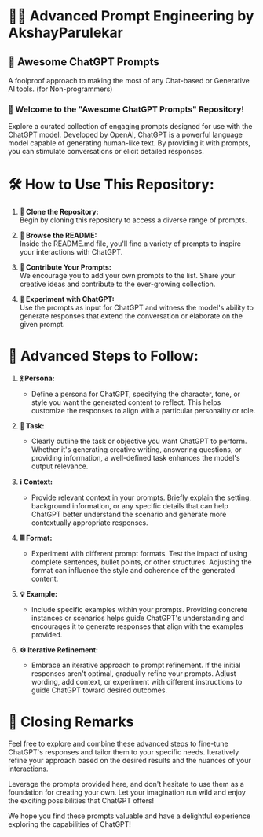 # 👨‍💻 Advanced Prompt Engineering by AkshayParulekar
## 🤖 Awesome ChatGPT Prompts
A foolproof approach to making the most of any Chat-based or Generative AI tools. (for Non-programmers)


### 🔬 Welcome to the "Awesome ChatGPT Prompts" Repository!

Explore a curated collection of engaging prompts designed for use with the ChatGPT model. Developed by OpenAI, ChatGPT is a powerful language model capable of generating human-like text. By providing it with prompts, you can stimulate conversations or elicit detailed responses.

# 🛠️ How to Use This Repository:

1. **🧬 Clone the Repository:** <br/>
   Begin by cloning this repository to access a diverse range of prompts.

2. **🔎 Browse the README:** <br/>
   Inside the README.md file, you'll find a variety of prompts to inspire your interactions with ChatGPT.

3. **🤝 Contribute Your Prompts:** <br/>
   We encourage you to add your own prompts to the list. Share your creative ideas and contribute to the ever-growing collection.

4. **💉 Experiment with ChatGPT:** <br/>
   Use the prompts as input for ChatGPT and witness the model's ability to generate responses that extend the conversation or elaborate on the given prompt.



# 🦾 Advanced Steps to Follow:

1. **𖨆 Persona:**
   - Define a persona for ChatGPT, specifying the character, tone, or style you want the generated content to reflect. This helps customize the responses to align with a particular personality or role.

2. **📝 Task:**
   - Clearly outline the task or objective you want ChatGPT to perform. Whether it's generating creative writing, answering questions, or providing information, a well-defined task enhances the model's output relevance.

3. **ℹ️ Context:**
   - Provide relevant context in your prompts. Briefly explain the setting, background information, or any specific details that can help ChatGPT better understand the scenario and generate more contextually appropriate responses.

4. **𝄜 Format:**
   - Experiment with different prompt formats. Test the impact of using complete sentences, bullet points, or other structures. Adjusting the format can influence the style and coherence of the generated content.

5. **💡 Example:**
   - Include specific examples within your prompts. Providing concrete instances or scenarios helps guide ChatGPT's understanding and encourages it to generate responses that align with the examples provided.

6. **⚙️ Iterative Refinement:**
   - Embrace an iterative approach to prompt refinement. If the initial responses aren't optimal, gradually refine your prompts. Adjust wording, add context, or experiment with different instructions to guide ChatGPT toward desired outcomes.
# 🏁 Closing Remarks
Feel free to explore and combine these advanced steps to fine-tune ChatGPT's responses and tailor them to your specific needs. Iteratively refine your approach based on the desired results and the nuances of your interactions.




Leverage the prompts provided here, and don't hesitate to use them as a foundation for creating your own. Let your imagination run wild and enjoy the exciting possibilities that ChatGPT offers!

We hope you find these prompts valuable and have a delightful experience exploring the capabilities of ChatGPT!
